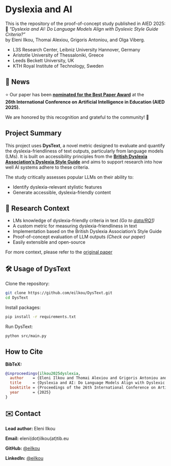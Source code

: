 # Dyslexia and AI

This is the repository of the proof-of-concept study published in AIED 2025:  
📄 *“Dyslexia and AI: Do Language Models Align with Dyslexic Style Guide Criteria?”*  
by Eleni Ilkou, Thomai Alexiou, Grigoris Antoniou, and Olga Viberg.

- L3S Research Center, Leibniz University Hannover, Germany  
- Aristotle University of Thessaloniki, Greece  
- Leeds Beckett University, UK  
- KTH Royal Institute of Technology, Sweden

## 📣 News

⭐ Our paper has been **[nominated for the Best Paper Award](https://aied2025.itd.cnr.it/index.php/program/main-track-best-papers-nominees/)** at the  
**26th International Conference on Artificial Intelligence in Education (AIED 2025).**

We are honored by this recognition and grateful to the community! 🙏

## Project Summary

This project uses **DysText**, a novel metric designed to evaluate and quantify the dyslexia-friendliness of text outputs, particularly from language models (LMs). It is built on accessibility principles from the **[British Dyslexia Association’s Dyslexia Style Guide](https://cdn.bdadyslexia.org.uk/uploads/documents/Advice/style-guide/BDA-Style-Guide-2023.pdf?v=1680514568)** and aims to support research into how well AI systems adhere to these criteria.

The study critically assesses popular LLMs on their ability to:
- Identify dyslexia-relevant stylistic features
- Generate accessible, dyslexia-friendly content

## 🔬 Research Context

- LMs knowledge of dyslexia-friendly criteria in text _(Go to [data/RQ1](https://github.com/eilkou/DysText/tree/main/data/RQ1))_
- A custom metric for measuring dyslexia-friendliness in text 
- Implementation based on the British Dyslexia Association’s Style Guide
- Proof-of-concept evaluation of LLM outputs _(Check our paper)_
- Easily extensible and open-source

For more context, please refer to the [original paper](https://github.com/eilkou/DysText/blob/main/_AIED25__Dyslexia___AI___Camera_ready.pdf)


## 🛠️ Usage of DysText

Clone the repository:

```bash
git clone https://github.com/eilkou/DysText.git
cd DysText
```

Install packages:

```bash
pip install -r requirements.txt
```

Run DysText:

```bash
python src/main.py
```

## How to Cite
**BibTeX:**
```bibtex
@inproceedings{ilkou2025dyslexia,
  author    = {Eleni Ilkou and Thomai Alexiou and Grigoris Antoniou and Olga Viberg},
  title     = {Dyslexia and AI: Do Language Models Align with Dyslexic Style Guide Criteria?},
  booktitle = {Proceedings of the 26th International Conference on Artificial Intelligence in Education (AIED)},
  year      = {2025}
}
```

## ✉️ Contact

**Lead author:** Eleni Ilkou  

**Email:** eleni(dot)ilkou(at)tib.eu

**GitHub:** [@eilkou](https://github.com/eilkou)

**LinkedIn:**  [@eilkou](https://www.linkedin.com/in/eilkou/)
